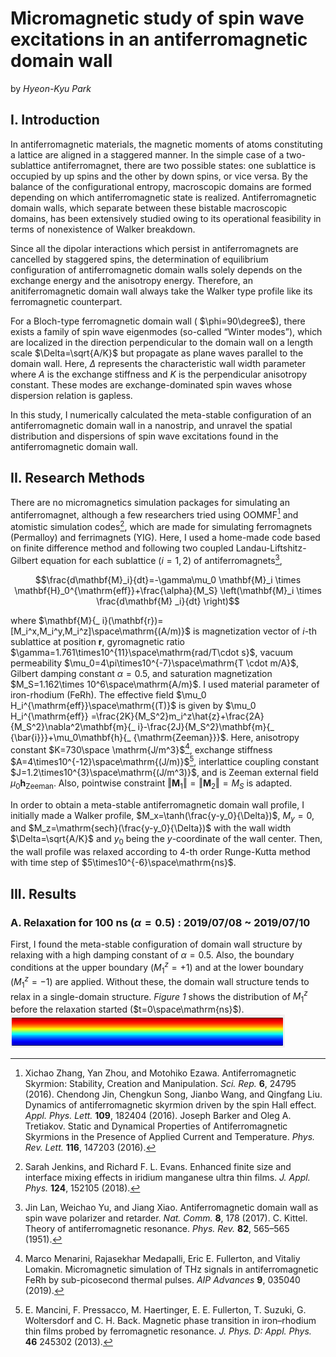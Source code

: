 
# Micromagnetic study of spin wave excitations in an antiferromagnetic domain wall

by _Hyeon-Kyu Park_

## I.	Introduction

In antiferromagnetic materials, the magnetic moments of atoms constituting a lattice are aligned in a staggered manner. In the simple case of a two-sublattice antiferromagnet, there are two possible states: one sublattice is occupied by up spins and the other by down spins, or vice versa. By the balance of the configurational entropy, macroscopic domains are formed depending on which antiferromagnetic state is realized. Antiferromagnetic domain walls, which separate between these bistable macroscopic domains, has been extensively studied owing to its operational feasibility in terms of nonexistence of Walker breakdown.

Since all the dipolar interactions which persist in antiferromagnets are cancelled by staggered spins, the determination of equilibrium configuration of antiferromagnetic domain walls solely depends on the exchange energy and the anisotropy energy. Therefore, an anitiferromagnetic domain wall always take the Walker type profile like its ferromagnetic counterpart.

For a Bloch-type ferromagnetic domain wall ( $\phi=90\degree$), there exists a family of spin wave eigenmodes (so-called “Winter modes”), which are localized in the direction perpendicular to the domain wall on a length scale $\Delta=\sqrt{A/K}$ but propagate as plane waves parallel to the domain wall. Here, $\Delta$ represents the characteristic wall width parameter where $A$ is the exchange stiffness and $K$ is the perpendicular anisotropy constant. These modes are exchange-dominated spin waves whose dispersion relation is gapless.

In this study, I numerically calculated the meta-stable configuration of an antiferromagnetic domain wall in a nanostrip, and unravel the spatial distribution and dispersions of spin wave excitations found in the antiferromagnetic domain wall.

## II. Research Methods

There are no micromagnetics simulation packages for simulating an antiferromagnet, although a few researchers tried using OOMMF[^1] and atomistic simulation codes[^2], which are made for simulating ferromagnets (Permalloy) and ferrimagnets (YIG). Here, I used a home-made code based on finite difference method and following two coupled Landau-Liftshitz-Gilbert equation for each sublattice ($i = 1, 2$) of antiferromagnets[^3],

$$\frac{d\mathbf{M}_i}{dt}=-\gamma\mu_0 \mathbf{M}_i \times \mathbf{H}_0^{\mathrm{eff}}+\frac{\alpha}{M_S} \left(\mathbf{M}_i \times \frac{d\mathbf{M} _i}{dt} \right)$$

where $\mathbf{M}{_ i}(\mathbf{r})=[M_i^x,M_i^y,M_i^z]\space\mathrm{(A/m)}$ is magnetization vector of $i$-th sublattice at position $\mathbf{r}$, gyromagnetic ratio $\gamma=1.761\times10^{11}\space\mathrm{rad/T\cdot s}$, vacuum permeability $\mu_0=4\pi\times10^{-7}\space\mathrm{T \cdot m/A}$, Gilbert damping constant $\alpha=0.5$, and saturation magnetization $M_S=1.162\times 10^6\space\mathrm{A/m}$. I used material parameter of iron-rhodium (FeRh). The effective field $\mu_0 H_i^{\mathrm{eff}}\space\mathrm{(T)}$ is given by $\mu_0 H_i^{\mathrm{eff}} =\frac{2K}{M_S^2}m_i^z\hat{z}+\frac{2A}{M_S^2}\nabla^2\mathbf{m}{_ i}-\frac{2J}{M_S^2}\mathbf{m}{_ {\bar{i}}}+\mu_0\mathbf{h}{_ {\mathrm{Zeeman}}}$. Here, anisotropy constant $K=730\space \mathrm{J/m^3}$[^4], exchange stiffness $A=4\times10^{-12}\space\mathrm{(J/m)}$[^5], interlattice coupling constant $J=1.2\times10^{3}\space\mathrm{(J/m^3)}$, and is Zeeman external field $\mu_0\mathbf{h}_{\mathrm{Zeeman}}$. Also, pointwise constraint $\Vert{\mathbf{M}_1}\Vert=\Vert{\mathbf{M}_2}\Vert=M_S$ is adapted.

In order to obtain a meta-stable antiferromagnetic domain wall profile, I initially made a Walker profile, $M_x=\tanh(\frac{y-y_0}{\Delta})$, $M_y=0$, and $M_z=\mathrm{sech}(\frac{y-y_0}{\Delta})$ with the wall width $\Delta=\sqrt{A/K}$ and $y_0$ being the $y$-coordinate of the wall center. Then, the wall profile was relaxed according to 4-th order Runge-Kutta method with time step of $5\times10^{-6}\space\mathrm{ns}$.

## III. Results
 
 ### A. Relaxation for 100 ns ($\alpha=0.5$) : 2019/07/08 ~ 2019/07/10
First, I found the meta-stable configuration of domain wall structure by relaxing with a high damping constant of $\alpha=0.5$. Also, the boundary conditions at the upper boundary ($M_1^z=+1$) and at the lower boundary ($M_1^z=-1$) are applied. Without these, the domain wall structure tends to relax in a single-domain structure.
_Figure 1_ shows the distribution of $M_1^z$ before the relaxation started ($t=0\space\mathrm{ns}$). ![Figure 1](./figure/0712_2.PNG)


[^1]:Xichao Zhang, Yan Zhou, and Motohiko Ezawa. Antiferromagnetic Skyrmion: Stability, Creation and Manipulation. *Sci. Rep.* **6**, 24795 (2016).
Chendong Jin, Chengkun Song, Jianbo Wang, and Qingfang Liu. Dynamics of antiferromagnetic skyrmion driven by the spin Hall effect. *Appl. Phys. Lett.* **109**, 182404 (2016).
Joseph Barker and Oleg A. Tretiakov. Static and Dynamical Properties of Antiferromagnetic Skyrmions in the Presence of Applied Current and Temperature. *Phys. Rev. Lett.* **116**, 147203 (2016).
[^2]:Sarah Jenkins, and Richard F. L. Evans. Enhanced finite size and interface mixing effects in iridium manganese ultra thin films. *J. Appl. Phys.* **124**, 152105 (2018).
[^3]:Jin Lan, Weichao Yu, and Jiang Xiao. Antiferromagnetic domain wall as spin wave polarizer and retarder. _Nat. Comm._ **8**, 178 (2017).
C. Kittel. Theory of antiferromagnetic resonance. _Phys. Rev._ **82**, 565–565 (1951).
[^4]:Marco Menarini, Rajasekhar Medapalli, Eric E. Fullerton, and Vitaliy Lomakin. Micromagnetic simulation of THz signals in antiferromagnetic FeRh by sub-picosecond thermal pulses. _AIP Advances_ **9**, 035040 (2019).
[^5]:E. Mancini, F. Pressacco, M. Haertinger, E. E. Fullerton, T. Suzuki, G. Woltersdorf and C. H. Back. Magnetic phase transition in iron–rhodium thin films probed by ferromagnetic resonance. _J. Phys. D: Appl. Phys._ **46** 245302 (2013).
